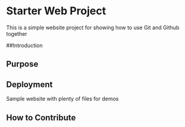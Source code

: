 # Starter Web Project

This is a simple website project for showing how to use Git and Github together

##Introduction

## Purpose

## Deployment

Sample website with plenty of files for demos

## How to Contribute